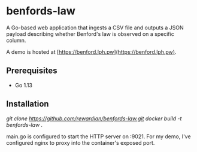 # benfords-law
A Go-based web application that ingests a CSV file and outputs a JSON payload describing whether Benford's law is observed on a specific column. 

A demo is hosted at [https://benford.lph.pw](https://benford.lph.pw).

## Prerequisites
* Go 1.13

## Installation
_git clone https://github.com/rewardian/benfords-law.git_ 
_docker build -t benfords-law ._

main.go is configured to start the HTTP server on :9021. For my demo, I've configured nginx to proxy into the container's exposed port.

